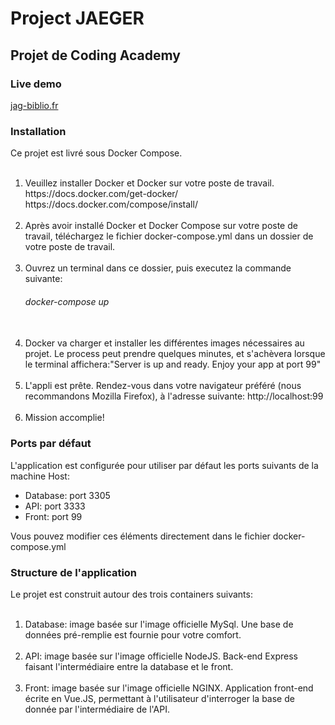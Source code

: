 <h1>Project JAEGER</h1>
<h2>Projet de Coding Academy</h2>

<h3>Live demo</h3>
<a href="http://jag-biblio.fr">jag-biblio.fr</a>


<h3>Installation</h3>
Ce projet est livré sous Docker Compose.

<ol>
<br>
<li>
Veuillez installer Docker et Docker sur votre poste de travail.
<a>https://docs.docker.com/get-docker/</a>
<a>https://docs.docker.com/compose/install/</a>
</li>
<br>
<li>Après avoir installé Docker et Docker Compose sur votre poste de travail, téléchargez le fichier docker-compose.yml dans un dossier de votre poste de travail.
</li>

<br>
<li>
Ouvrez un terminal dans ce dossier, puis executez la commande suivante:
<h6>docker-compose up</h6>
</li>


<br>
<li>
Docker va charger et installer les différentes images nécessaires au projet. Le process peut prendre quelques minutes, et s'achèvera lorsque le terminal affichera:"Server is up and ready. Enjoy your app at port 99"
</li>


<br>
<li>
L'appli est prête. Rendez-vous dans votre navigateur préféré (nous recommandons Mozilla Firefox), à l'adresse suivante:
<a>http://localhost:99</a>
</li>

<br>
<li>
Mission accomplie!
</li>

</ol>

<h3>Ports par défaut</h3>
L'application est configurée pour utiliser par défaut les ports suivants de la machine Host:
<ul>
<li>Database: port 3305</li>
<li>API: port 3333</li>
<li>Front: port 99</li>
</ul>

Vous pouvez modifier ces éléments directement dans le fichier docker-compose.yml

<h3>Structure de l'application</h3>
Le projet est construit autour des trois containers suivants:
<ol>
<br>
<li>Database: image basée sur l'image officielle MySql. Une base de données pré-remplie est fournie pour votre comfort.</li>
<br>
<li>API: image basée sur l'image officielle NodeJS. Back-end Express faisant l'intermédiaire entre la database et le front.</li>
<br>
<li>Front: image basée sur l'image officielle NGINX. Application front-end écrite en Vue.JS, permettant à l'utilisateur d'interroger la base de donnée par l'intermédiaire de l'API. </li>
</ol>
